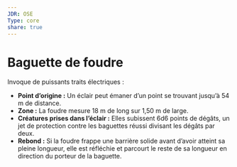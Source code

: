 ```yaml
---
JDR: OSE
Type: core
share: true
---
```

# Baguette de foudre

Invoque de puissants traits électriques :

- **Point d’origine :** Un éclair peut émaner d’un point se trouvant jusqu’à 54 m de distance.
- **Zone :** La foudre mesure 18 m de long sur 1,50 m de large.
- **Créatures prises dans l’éclair :** Elles subissent 6d6 points de dégâts, un jet de protection contre les baguettes réussi divisant les dégâts par deux.
- **Rebond :** Si la foudre frappe une barrière solide avant d’avoir atteint sa pleine longueur, elle est réfléchie et parcourt le reste de sa longueur en direction du porteur de la baguette.